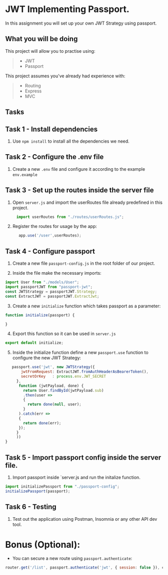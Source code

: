 # JWT Implementing Passport. 

In this assignment you will set up your own JWT Strategy using passport. 

## What you will be doing

This project will allow you to practise using:

> - JWT 
> - Passport


This project assumes you've already had experience with:

> - Routing 
> - Express
> - MVC 


## Tasks

## Task 1 - Install dependencies 
  1. Use `npm install` to install all the dependencies we need. 

## Task 2 - Configure the .env file

  1. Create a new `.env` file and configure it according to the example `env.example`

## Task 3 - Set up the routes inside the server file
   1. Open `server.js` and import the userRoutes file already predefined in this project.
``` javascript
     import userRoutes from "./routes/userRoutes.js";
```

   2. Register the routes for usage by the app:

``` javascript
      app.use('/user',userRoutes);
```

## Task 4 - Configure passport

1. Create a new file `passport-config.js` in the root folder of our project. 

2. Inside the file make the necessary imports:
``` javascript
import User from "./models/User";
import passportJWT from "passport-jwt";
const JWTStrategy = passportJWT.Strategy;
const ExtractJWT = passportJWT.ExtractJwt;
```

3. Create a new `initialize` function which takes passport as a parameter: 
``` javascript
function initialize(passport) {

}
```

4. Export this function so it can be used in `server.js`

``` javascript
export default initialize;
```
 5. Inside the initialize function define a new `passport.use` function to configure the new JWT Strategy: 
 ``` javascript
    passport.use('jwt', new JWTStrategy({
        jwtFromRequest: ExtractJWT.fromAuthHeaderAsBearerToken(),
        secretOrKey   : process.env.JWT_SECRET
      },
       function (jwtPayload, done) {
         return User.findById(jwtPayload.sub)
         .then(user => 
         {
           return done(null, user);
         }
       ).catch(err => 
       {
         return done(err);
       });
      }
      ))
}

```

## Task 5 - Import passport config inside the server file.

1. Import passport inside `server.js and run the initalize function.  
``` javascript
import initializePassport from "./passport-config";
initializePassport(passport);
```
## Task 6 - Testing 

1. Test out the application using Postman, Insomnia or any other API dev tool. 


  

# Bonus (Optional):
- You can secure a new route using `passport.authenticate`: 
``` javascript
router.get('/list', passport.authenticate('jwt', { session: false }), controller.list)
```




